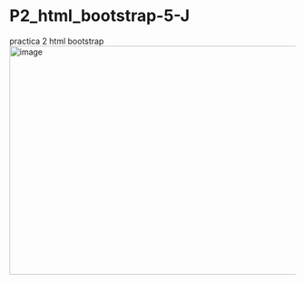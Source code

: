 # P2_html_bootstrap-5-J
practica 2 html bootstrap
<img width="659" height="402" alt="image" src="https://github.com/user-attachments/assets/cb9fcc08-0103-4fa7-898d-a81ec4f00eb9" />

